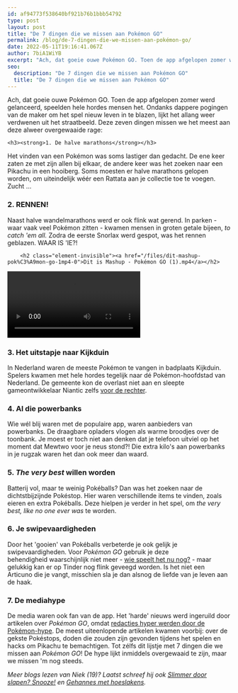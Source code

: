```yaml
---
id: af94773f538640bf921b76b1bbb54792
type: post
layout: post
title: "De 7 dingen die we missen aan Pokémon GO"
permalink: /blog/de-7-dingen-die-we-missen-aan-pokémon-go/
date: 2022-05-11T19:16:41.067Z
author: 7biA1WiYB
excerpt: "Ach, dat goeie ouwe Pokémon GO. Toen de app afgelopen zomer werd gelanceerd, speelden hele hordes mensen het. Ondanks dappere pogingen van de maker om het spel nieuw leven in te blazen, lijkt het allang weer verdwenen uit het straatbeeld. Deze zeven dingen missen we het meest aan deze alweer overgewaaide rage:  "
seo:
  description: "De 7 dingen die we missen aan Pokémon GO"
  title: "De 7 dingen die we missen aan Pokémon GO"
---
```

Ach, dat goeie ouwe Pokémon GO. Toen de app afgelopen zomer werd gelanceerd, speelden hele hordes mensen het. Ondanks dappere pogingen van de maker om het spel nieuw leven in te blazen, lijkt het allang weer verdwenen uit het straatbeeld. Deze zeven dingen missen we het meest aan deze alweer overgewaaide rage:  

    <h3><strong>1. De halve marathons</strong></h3>
<p>Het vinden van een Pokémon was soms lastiger dan gedacht. De ene keer zaten ze met zijn allen bij elkaar, de andere keer was het zoeken naar een Pikachu in een hooiberg. Soms moesten er halve marathons gelopen worden, om uiteindelijk wéér een Rattata aan je collectie toe te voegen. Zucht ...</p>
<h3><strong>2. RENNEN!</strong></h3>
<p>Naast halve wandelmarathons werd er ook flink wat gerend. In parken - waar vaak veel Pokémon zitten - kwamen mensen in groten getale bijeen, <em>to catch 'em all. </em>Zodra de eerste Snorlax werd gespot, was het rennen geblazen. WAAR IS 'IE?!</p>
<p><div class="media media-element-container media-teaser"><div id="file-415797" class="file file-video file-video-mp4">

        <h2 class="element-invisible"><a href="/files/dit-mashup-pok%C3%A9mon-go-1mp4-0">Dit is Mashup - Pokémon GO (1).mp4</a></h2>
    
  
  <div class="content">
    <video controls="controls" controlslist=""><source src="https://7dagen.netlify.app/sites/default/files/Dit%20is%20Mashup%20-%20Pok%C3%A9mon%20GO%20%281%29_0.mp4" type="video/mp4"></video>  </div>

  
</div>
</div>
<h3><strong>3. Het uitstapje naar Kijkduin</strong></h3>
<p>In Nederland waren de meeste Pokémon te vangen in badplaats Kijkduin. Spelers kwamen met hele hordes tegelijk naar dé Pokémon-hoofdstad van Nederland. De gemeente kon de overlast niet aan en sleepte gameontwikkelaar Niantic zelfs <a href="https://7dagen.netlify.app/nieuws/pok%C3%A9mon-go-maker-voor-de-rechter" target="_blank">voor de rechter</a>. </p>
<h3><strong>4. Al die powerbanks</strong></h3>
<p>Wie wél blij waren met de populaire app, waren aanbieders van powerbanks. De draagbare opladers vlogen als warme broodjes over de toonbank. Je moest er toch niet aan denken dat je telefoon uitviel op het moment dat Mewtwo voor je neus stond?! Die extra kilo's aan powerbanks in je rugzak waren het dan ook meer dan waard.</p>
<h3><strong>5. <em>The very best </em>willen worden</strong></h3>
<p>Batterij vol, maar te weinig Pokéballs? Dan was het zoeken naar de dichtstbijzijnde Pokéstop. Hier waren verschillende items te vinden, zoals eieren en extra Pokéballs. Deze hielpen je verder in het spel, om <em>the very best, like no one ever was </em>te worden.</p>
<h3><strong>6. Je swipevaardigheden</strong></h3>
<p>Door het 'gooien' van Pokéballs verbeterde je ook gelijk je swipevaardigheden. Voor <em>Pokémon GO</em> gebruik je deze behendigheid waarschijnlijk niet meer - <a href="https://7dagen.netlify.app/lifestyle/7-redenen-waarom-pok%C3%A9mon-go-%E2%80%98uit%E2%80%99-zou-zijn" target="_blank">wie speelt het nu nog?</a> - maar gelukkig kan er op Tinder nog flink geveegd worden. Is het niet een Articuno die je vangt, misschien sla je dan alsnog de liefde van je leven aan de haak.</p>
<h3><strong>7. De mediahype</strong></h3>
<p>De media waren ook fan van de app. Het 'harde' nieuws werd ingeruild door artikelen over <em>Pokémon GO</em>, omdat <a href="https://7dagen.netlify.app/blog/hyper-door-de-pok%C3%A9mon-hype" target="_blank">redacties hyper werden door de Pokémon-hype</a>. De meest uiteenlopende artikelen kwamen voorbij: over de gekste Pokéstops, doden die zouden zijn gevonden tijdens het spelen en hacks om Pikachu te bemachtigen. Tot zélfs dit lijstje met 7 dingen die we missen aan <em>Pokémon GO</em>! De hype lijkt inmiddels overgewaaid te zijn, maar we missen 'm nog steeds.</p>
<p><em>Meer blogs lezen van Niek (19)? Laatst schreef hij ook <a href="https://7dagen.netlify.app/blog/slimmer-door-slapen-snooze">Slimmer door slapen? Snooze!</a> en <a href="https://7dagen.netlify.app/blog/gehannes-met-hoeslakens">Gehannes met hoeslakens</a>.</em></p>  
